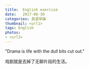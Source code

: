 ```yaml
---
title:  English exercise
date:   2017-06-30
categories: 英语早操
thumbnail: <url1>
tags: English
photos:
- <url2>
---
```


"Drama is life with the dull bits cut out."
<p>戏剧就是去掉了无聊片段的生活。</p>
